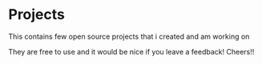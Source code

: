 # Projects
This contains few open source projects that i created and am working on

They are free to use and it would be nice if you leave a feedback! Cheers!!
